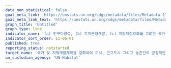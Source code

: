 ```yaml
---
data_non_statistical: false
goal_meta_link: 'https://unstats.un.org/sdgs/metadata/files/Metadata-11-0a-01.pdf'
goal_meta_link_text: 'https://unstats.un.org/sdgs/metadata/files/Metadata-11-0a-01.pdf'
graph_title: 'Untitled'
graph_type: line
indicator_name: '(a) 인구다양성, (b) 토지균형개발, (c) 지방재정강화를 고려한 국가 도시정책 혹은 지역개발계획이 있는 국가의 수'
indicator_sort_order: 11-0a-01
published: true
reporting_status: notstarted
target_name: '국가 및 지역개발계획을 강화하여 도시, 근교도시 그리고 농촌간의 긍정적인 경제, 사회 및 환경적 연결고리를 지원'
un_custodian_agency: 'UN-Habitat'
---
```

